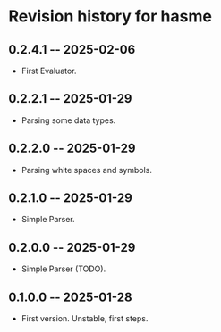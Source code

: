 # Revision history for hasme

## 0.2.4.1 -- 2025-02-06

* First Evaluator.

## 0.2.2.1 -- 2025-01-29

* Parsing some data types.

## 0.2.2.0 -- 2025-01-29

* Parsing white spaces and symbols.

## 0.2.1.0 -- 2025-01-29

* Simple Parser.

## 0.2.0.0 -- 2025-01-29

* Simple Parser (TODO).

## 0.1.0.0 -- 2025-01-28

* First version. Unstable, first steps.
